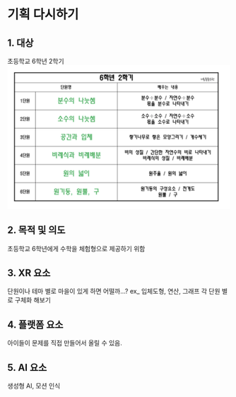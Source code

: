 # 기획 다시하기

## 1. 대상
초등학교 6학년 2학기
![](./images/6-2.png)

## 2. 목적 및 의도
초등학교 6학년에게 수학을 체험형으로 제공하기 위함

## 3. XR 요소
단원이나 테마 별로 마을이 있게 하면 어떨까...?
ex_ 입체도형, 연산, 그래프
각 단원 별로 구체화 해보기

## 4. 플랫폼 요소
아이들이 문제를 직접 만들어서 올릴 수 있음.

## 5. AI 요소
생성형 AI, 모션 인식